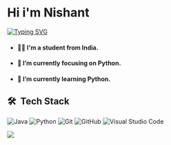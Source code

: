# Hi i'm Nishant
[![Typing SVG](https://readme-typing-svg.demolab.com?font=Fira+Code&weight=700&size=21&pause=200&center=true&vCenter=true&width=435&lines=Hello+I'm+Nishant+%F0%9F%91%8B;And+I'm+a+College+student)](https://git.io/typing-svg)

- #### 🙋‍♂ I'm a student from India.

- #### 🔭 I’m currently focusing on Python.

- #### 🌱 I’m currently learning Python.

## 🛠 &nbsp;Tech Stack

![Java](https://img.shields.io/badge/-Java-333333?style=flat&logo=Java&logoColor=007396)
![Python](https://img.shields.io/badge/-Python-333333?style=flat&logo=Python&logoColor=007396)
![Git](https://img.shields.io/badge/-Git-333333?style=flat&logo=git)
![GitHub](https://img.shields.io/badge/-GitHub-333333?style=flat&logo=github)
![Visual Studio Code](https://img.shields.io/badge/-Visual%20Studio%20Code-333333?style=flat&logo=visual-studio-code&logoColor=007ACC)

<div align="left">
  <img src="https://github-readme-stats.vercel.app/api?username=Nishant416-Git&count_private=true"/>
  <div/>
